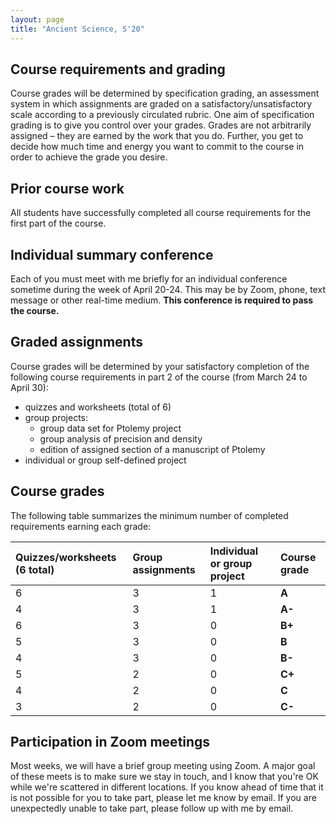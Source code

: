 ```yaml
---
layout: page
title: "Ancient Science, S'20"
---
```


## Course requirements and grading

Course grades will be determined by specification grading, an assessment system in which assignments are graded on a satisfactory/unsatisfactory scale according to a previously circulated rubric.  One aim of specification grading is to give you control over your grades. Grades are not arbitrarily assigned – they are earned by the work that you do. Further, you get to decide how much time and energy you want to commit to the course in order to achieve the grade you desire.


## Prior course work

All students have successfully completed all course requirements for the first part of the course.


## Individual summary conference

Each of you must meet with me briefly for an individual conference sometime during the week of April 20-24.  This may be by Zoom, phone, text message or other real-time medium.  **This conference is required to pass the course.**

## Graded assignments

Course grades will be determined by your satisfactory completion of the following course requirements in part 2 of the course (from March 24 to April 30):


- quizzes and worksheets (total of 6)
- group projects:
    -  group data set for Ptolemy project
    -  group analysis of precision and density
    -  edition of assigned section of a manuscript of Ptolemy
- individual or group self-defined project

## Course grades

The following table summarizes the minimum number of completed requirements earning each grade:

| Quizzes/worksheets (6 total) | Group assignments | Individual or group project | Course grade |
|:-----------------------------|:------------------|:----------------------------|:-------------|
| 6                            | 3                 | 1                           | **A**        |
| 4                            | 3                 | 1                           | **A-**       |
| 6                            | 3                 | 0                           | **B+**       |
| 5                            | 3                 | 0                           | **B**        |
| 4                            | 3                 | 0                           | **B-**       |
| 5                            | 2                 | 0                           | **C+**       |
| 4                            | 2                 | 0                           | **C**        |
| 3                            | 2                 | 0                           | **C-**       |



## Participation in Zoom meetings

Most weeks, we will have a brief group meeting using Zoom.  A major goal of these meets is to make sure we stay in touch, and I know that you're OK while we're scattered in different locations.  If you know ahead of time that it is not possible for you to take part, please let me know by email.  If you are unexpectedly unable to take part, please follow up with me by email.
